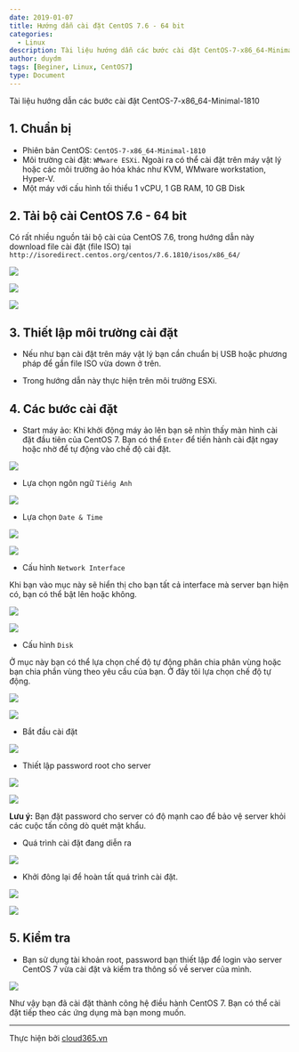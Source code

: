 ```yaml
---
date: 2019-01-07
title: Hướng dẫn cài đặt CentOS 7.6 - 64 bit
categories:
  - Linux
description: Tài liệu hướng dẫn các bước cài đặt CentOS-7-x86_64-Minimal-1810
author: duydm
tags: [Beginer, Linux, CentOS7]
type: Document
---
```


Tài liệu hướng dẫn các bước cài đặt CentOS-7-x86_64-Minimal-1810<br>
## 1. Chuẩn bị

- Phiên bản CentOS: `CentOS-7-x86_64-Minimal-1810`
- Môi trường cài đặt: `WMware ESXi`. Ngoài ra có thể cài đặt trên máy vật lý hoặc các môi trường ảo hóa khác như KVM, WMware workstation, Hyper-V.
- Một máy với cấu hình tối thiểu 1 vCPU, 1 GB RAM, 10 GB Disk

## 2. Tải bộ cài CentOS 7.6 - 64 bit

Có rất nhiều nguồn tải bộ cài của CentOS 7.6, trong hướng dẫn này download file cài đặt (file ISO) tại `http://isoredirect.centos.org/centos/7.6.1810/isos/x86_64/`

![](/images/img-caidat-centos7/Screenshot_725.png)

![](/images/img-caidat-centos7/Screenshot_726.png)

![](/images/img-caidat-centos7/Screenshot_727.png)

## 3. Thiết lập môi trường cài đặt

- Nếu như bạn cài đặt trên máy vật lý bạn cần chuẩn bị USB hoặc phương pháp để gắn file ISO vừa down ở trên.

- Trong hướng dẫn này thực hiện trên môi trường ESXi.

## 4. Các bước cài đặt

+ Start máy ảo: Khi khởi động máy ảo lên bạn sẽ nhìn thấy màn hình cài đặt đầu tiên của CentOS 7. Bạn có thể `Enter` để tiến hành cài đặt ngay hoặc nhờ để tự động vào chế độ cài đặt.

![](/images/img-caidat-centos7/Screenshot_728.png)

+ Lựa chọn ngôn ngữ `Tiếng Anh`

![](/images/img-caidat-centos7/Screenshot_729.png)

+ Lựa chọn `Date & Time`

![](/images/img-caidat-centos7/Screenshot_730.png)

![](/images/img-caidat-centos7/Screenshot_731.png)

+ Cấu hình `Network Interface`

Khi bạn vào mục này sẽ hiển thị cho bạn tất cả interface mà server bạn hiện có, bạn có thể bật lên hoặc không.

![](/images/img-caidat-centos7/Screenshot_732.png)

![](/images/img-caidat-centos7/Screenshot_733.png)

+ Cấu hình `Disk`

Ở mục này bạn có thể lựa chọn chế độ tự động phân chia phân vùng hoặc bạn chia phần vùng theo yêu cầu của bạn. Ở đây tôi lựa chọn chế độ tự động.

![](/images/img-caidat-centos7/Screenshot_734.png)

![](/images/img-caidat-centos7/Screenshot_735.png)

+ Bắt đầu cài đặt

![](/images/img-caidat-centos7/Screenshot_736.png)

+ Thiết lập password root cho server

![](/images/img-caidat-centos7/Screenshot_737.png)

![](/images/img-caidat-centos7/Screenshot_738.png)

**Lưu ý:** Bạn đặt password cho server có độ mạnh cao để bảo vệ server khỏi các cuộc tấn công dò quét mật khẩu.

+ Quá trình cài đặt đang diễn ra

![](/images/img-caidat-centos7/Screenshot_739.png)

+ Khởi đông lại để hoàn tất quá trình cài đặt.

![](/images/img-caidat-centos7/Screenshot_740.png)

![](/images/img-caidat-centos7/Screenshot_741.png)

## 5. Kiểm tra

+ Bạn sử dụng tài khoản root, password bạn thiết lập để login vào server CentOS 7 vừa cài đặt và kiểm tra thông số về server của mình.

![](/images/img-caidat-centos7/Screenshot_742.png)

Như vậy bạn đã cài đặt thành công hệ điều hành CentOS 7. Bạn có thể cài đặt tiếp theo các ứng dụng mà bạn mong muốn.

---
Thực hiện bởi [cloud365.vn](https://cloud365.vn/)
